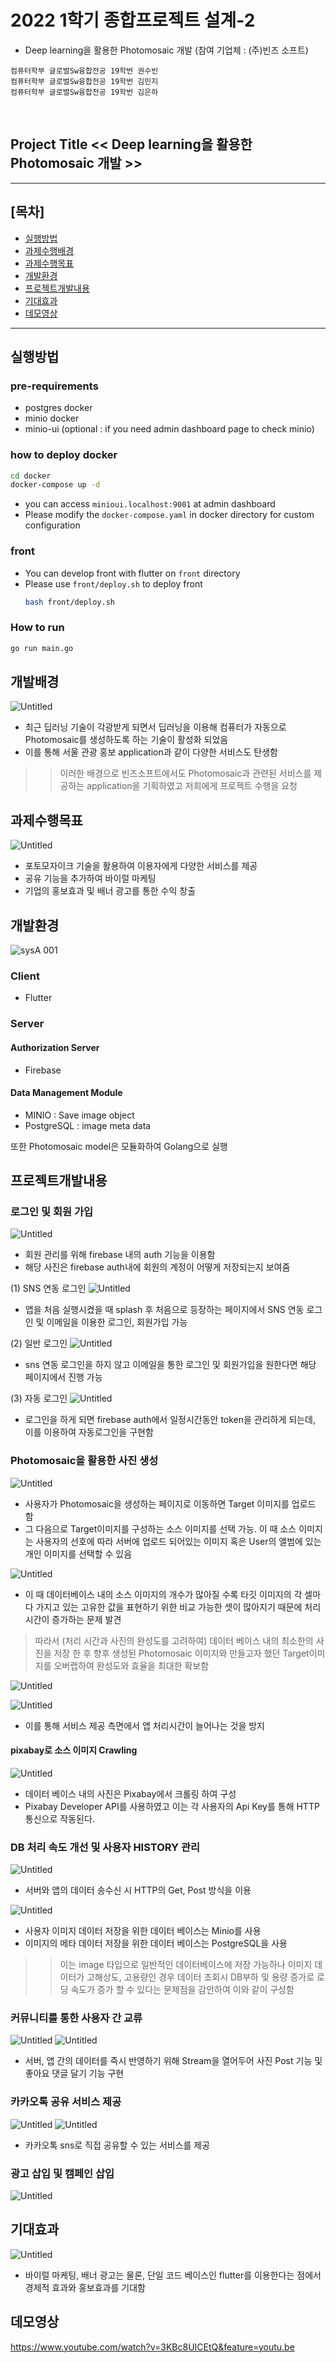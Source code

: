 
# 2022 1학기 종합프로젝트 설계-2
- Deep learning을 활용한 Photomosaic 개발 
(참여 기업체 : (주)빈즈 소프트)

```
컴퓨터학부 글로벌Sw융합전공 19학번 권수빈
컴퓨터학부 글로벌Sw융합전공 19학번 김민지
컴퓨터학부 글로벌Sw융합전공 19학번 김은하
```
<br/>

## Project Title  << Deep learning을 활용한 Photomosaic 개발 >>
   
---------------------------------------------
## [목차]

- [실행방법](#실행방법)
- [과제수행배경](#과제수행배경)
- [과제수행목표](#과제수행목표)
- [개발환경](#개발환경)
- [프로젝트개발내용](#프로젝트개발내용)
- [기대효과](#기대효과)
- [데모영상](#데모영상)
--------------------------------------------

## 실행방법


### pre-requirements

- postgres docker
- minio docker
- minio-ui (optional : if you need admin dashboard page to check minio)

### how to deploy docker

```zsh
cd docker
docker-compose up -d
```

- you can access `minioui.localhost:9001` at admin dashboard
- Please modify the `docker-compose.yaml` in docker directory for custom configuration

### front

- You can develop front with flutter on `front` directory
- Please use `front/deploy.sh` to deploy front
  ```zsh
  bash front/deploy.sh
  ```

### How to run

```zsh
go run main.go
```

## 개발배경

![Untitled](https://user-images.githubusercontent.com/62577565/171769318-99eece14-d89d-436c-9a9d-3fc34165489f.jpg)

- 최근 딥러닝 기술이 각광받게 되면서 딥러닝을 이용해 컴퓨터가 자동으로 Photomosaic를 생성하도록 하는 기술이 활성화 되었음
- 이를 통해 서울 관광 홍보 application과 같이 다양한 서비스도 탄생함

>> 이러한 배경으로 빈즈소프트에서도 Photomosaic과 관련된 서비스를 제공하는 application을 기획하였고 저희에게 프로젝트 수행을 요청

## 과제수행목표

![Untitled](https://user-images.githubusercontent.com/62577565/171769450-d3da1cda-324a-43cc-ae6f-a4526093965b.jpg)

- 포토모자이크 기술을 활용하여 이용자에게 다양한 서비스를 제공
- 공유 기능을 추가하여 바이럴 마케팅
- 기업의 홍보효과 및 배너 광고를 통한 수익 창출

## 개발환경

![sysA 001](https://user-images.githubusercontent.com/62577565/171769542-72ab3482-e2b8-4409-ae1c-075fc4701e39.jpeg)

### Client

- Flutter

### Server 

#### Authorization Server

- Firebase

#### Data Management Module  

- MINIO : Save image object
- PostgreSQL : image meta data

또한 Photomosaic model은 모듈화하여 Golang으로 실행
 
## 프로젝트개발내용

### 로그인 및 회원 가입

![Untitled](https://user-images.githubusercontent.com/62577565/171769918-0902ebc9-e34f-4706-92fe-ad4a9e8a08df.jpg)

- 회원 관리를 위해 firebase 내의 auth 기능을 이용함 
- 해당 사진은 firebase auth내에 회원의 계정이 어떻게 저장되는지 보여줌

(1) SNS 연동 로그인
![Untitled](https://user-images.githubusercontent.com/62577565/171770006-c92f5b93-f9cb-4b39-be52-53714a7e1730.jpg)

- 앱을 처음 실행시켰을 때 splash 후 처음으로 등장하는 페이지에서 SNS 연동 로그인 및 이메일을 이용한 로그인, 회원가입 가능

(2) 일반 로그인
![Untitled](https://user-images.githubusercontent.com/62577565/171770085-9987e9e2-11d1-4f08-89f2-119639b65d43.jpg)

- sns 연동 로그인을 하지 않고 이메일을 통한 로그인 및 회원가입을 원한다면 해당 페이지에서 진행 가능

(3) 자동 로그인
![Untitled](https://user-images.githubusercontent.com/62577565/171770132-1c43139d-3c7a-4e44-bb6c-21674177e039.jpg)

- 로그인을 하게 되면 firebase auth에서 일정시간동안 token을 관리하게 되는데, 이를 이용하여 자동로그인을 구현함


### Photomosaic을 활용한 사진 생성


![Untitled](https://user-images.githubusercontent.com/62577565/171770272-6be3b8a3-546c-4740-a46b-f4a850667bf3.jpg)

- 사용자가 Photomosaic을 생성하는 페이지로 이동하면 Target 이미지를 업로드 함 
- 그 다음으로 Target이미지를 구성하는 소스 이미지를 선택 가능. 이 때 소스 이미지는 사용자의 선호에 따라 서버에 업로드 되어있는 이미지 혹은 User의 앨범에 있는 개인 이미지를 선택할 수 있음

![Untitled](https://user-images.githubusercontent.com/62577565/171770341-d2f5dc37-5f6b-4790-9a57-dd1eb68f1b8c.jpg)

- 이 때 데이터베이스 내의 소스 이미지의 개수가 많아질 수록 타깃 이미지의 각 셀마다 가지고 있는 고유한 값을 표현하기 위한 비교 가능한 셋이 많아지기 때문에 처리 시간이 증가하는 문제 발견

> 따라서 (처리 시간과 사진의 완성도를 고려하여) 데이터 베이스 내의 최소한의 사진을 저장 한 후 향후 생성된 Photomosaic 이미지와 만들고자 했던 Target이미지를 오버랩하여 완성도와 효율을 최대한 확보함

![Untitled](https://user-images.githubusercontent.com/62577565/171778521-fc5bd4bb-11e7-4ac9-ae74-07257982c318.jpg)

![Untitled](https://user-images.githubusercontent.com/62577565/171778543-27b08671-0715-4e2e-921f-58fe2e1f2c86.jpg)

- 이를 통해 서비스 제공 측면에서 앱 처리시간이 늘어나는 것을 방지

#### pixabay로 소스 이미지 Crawling

![Untitled](https://user-images.githubusercontent.com/62577565/171778578-7a1965f8-2b78-4f9c-b0ac-419cf14dea68.jpg)

-  데이터 베이스 내의 사진은 Pixabay에서 크롤링 하여 구성
- Pixabay Developer API를 사용하였고 이는 각 사용자의 Api Key를 통해 HTTP통신으로 작동된다. 

### DB 처리 속도 개선 및 사용자 HISTORY 관리

![Untitled](https://user-images.githubusercontent.com/62577565/171778768-aeb8090d-02f5-41c7-adf1-e2f5828f326e.jpg)

- 서버와 앱의 데이터 송수신 시 HTTP의 Get, Post 방식을 이용

![Untitled](https://user-images.githubusercontent.com/62577565/171778807-6857a33a-ad60-4b27-b0a3-6cc6ee3696f1.jpg)

- 사용자 이미지 데이터 저장을 위한 데이터 베이스는 Minio를 사용
-  이미지의 메타 데이터 저장을 위한 데이터 베이스는 PostgreSQL을 사용
>> 이는 image 타입으로 일반적인 데이터베이스에 저장 가능하나 이미지 데이터가 고해상도, 고용량인 경우 데이터 조회시 DB부하 및 용량 증가로 로딩 속도가 증가 할 수 있다는 문제점을 감안하여 이와 같이 구성함

### 커뮤니티를 통한 사용자 간 교류

![Untitled](https://user-images.githubusercontent.com/62577565/171778923-c14dcf76-0a9c-4e3b-bd3e-26023997c0df.jpg)
![Untitled](https://user-images.githubusercontent.com/62577565/171778981-6172b1f8-8a7f-43e7-b2d9-58c887dd66d2.jpg)

- 서버, 앱 간의 데이터를 즉시 반영하기 위해 Stream을 열어두어 사진 Post 기능 및 좋아요 댓글 달기 기능 구현

### 카카오톡 공유 서비스 제공

![Untitled](https://user-images.githubusercontent.com/62577565/171779022-d6837c94-b01f-4f07-bfff-5cf4f923b4ee.jpg)
![Untitled](https://user-images.githubusercontent.com/62577565/171779056-b80429c1-83a1-4a2f-9ba1-12c649fd2d58.jpg)

- 카카오톡 sns로 직접 공유할 수 있는 서비스를 제공

### 광고 삽입 및 캠페인 삽입

![Untitled](https://user-images.githubusercontent.com/62577565/171779181-680bf8dc-7239-4b87-bad5-79fc48080b6b.jpg)

## 기대효과

![Untitled](https://user-images.githubusercontent.com/62577565/171779108-2e16382a-f1aa-42b4-a8c3-ad64fc43edfe.jpg)

-  바이럴 마케팅, 배너 광고는 물론, 단일 코드 베이스인 flutter를 이용한다는 점에서 경제적 효과와 홍보효과를 기대함



## 데모영상
https://www.youtube.com/watch?v=3KBc8UICEtQ&feature=youtu.be
